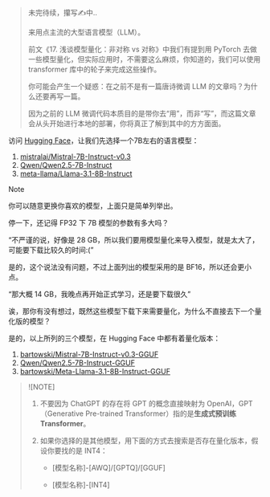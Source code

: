> 未完待续，攥写✍️中.. 
>
> 来用点主流的大型语言模型（LLM）。
>
> 前文《17. 浅谈模型量化：非对称 vs 对称》中我们有提到用 PyTorch 去做一些模型量化，但实际应用时，不需要这么麻烦，你知道的，我们可以使用 transformer 库中的轮子来完成这些操作。
>
> 你可能会产生一个疑惑：在之前不是有一篇唐诗微调 LLM 的文章吗？为什么还要再写一篇。
>
> 因为之前的 LLM 微调代码本质目的是带你去“用”，而非“写”，而这篇文章会从头开始进行本地的部署，你将真正了解到其中的方方面面。
>

访问 [Hugging Face](https://huggingface.co/models)，让我们先选择一个7B左右的语言模型：

1. [mistralai/Mistral-7B-Instruct-v0.3](https://huggingface.co/mistralai/Mistral-7B-Instruct-v0.3)
2. [Qwen/Qwen2.5-7B-Instruct](https://huggingface.co/Qwen/Qwen2.5-7B-Instruct)
3. [meta-llama/Llama-3.1-8B-Instruct](https://huggingface.co/meta-llama/Llama-3.1-8B-Instruct)

> [!NOTE]
>
> 你可以随意更换你喜欢的模型，上面只是简单列举出。

停一下，还记得 FP32 下 7B 模型的参数有多大吗？

“不严谨的说，好像是 28 GB，所以我们要用模型量化来导入模型，就是太大了，可能要下载比较久的时间:(”

是的，这个说法没有问题，不过上面列出的模型采用的是 BF16，所以还会更小点。

“那大概 14 GB，我晚点再开始正式学习，还是要下载很久”

诶，那你有没有想过，既然这些模型下载下来需要量化，为什么不直接去下一个量化版的模型？

是的，以上所列的三个模型，在 Hugging Face 中都有着量化版本：

1. [bartowski/Mistral-7B-Instruct-v0.3-GGUF](https://huggingface.co/bartowski/Mistral-7B-Instruct-v0.3-GGUF)
2. [Qwen/Qwen2.5-7B-Instruct-GGUF](https://huggingface.co/Qwen/Qwen2.5-7B-Instruct-GGUF)
3. [bartowski/Meta-Llama-3.1-8B-Instruct-GGUF](https://huggingface.co/bartowski/Meta-Llama-3.1-8B-Instruct-GGUF)



> ![NOTE]
>
> 1. 不要因为 ChatGPT 的存在将 GPT 的概念直接映射为 OpenAI，GPT（Generative Pre-trained Transformer）指的是**生成式预训练 Transformer**。
> 2. 如果你选择的是其他模型，用下面的方式去搜索是否存在量化版本，假设你要找的是 INT4：
>
>    - [模型名称]-[AWQ]/[GPTQ]/[GGUF]
>
>    - [模型名称]-[INT4]





